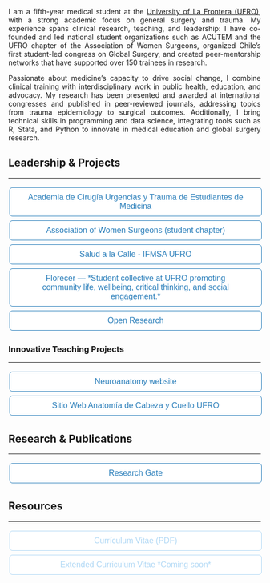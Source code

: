 <p align="justify">I am a fifth-year medical student at the <a href="https://www.ufro.cl">University of La Frontera (UFRO)</a>, with a strong academic focus on general surgery and trauma. My experience spans clinical research, teaching, and leadership: I have co-founded and led national student organizations such as ACUTEM and the UFRO chapter of the Association of Women Surgeons, organized Chile’s first student-led congress on Global Surgery, and created peer-mentorship networks that have supported over 150 trainees in research.</p>
<p align="justify">Passionate about medicine’s capacity to drive social change, I combine clinical training with interdisciplinary work in public health, education, and advocacy. My research has been presented and awarded at international congresses and published in peer-reviewed journals, addressing topics from trauma epidemiology to surgical outcomes. Additionally, I bring technical skills in programming and data science, integrating tools such as R, Stata, and Python to innovate in medical education and global surgery research.</p>

<style>
.button {
  border: none;
  color: white;
  padding: 10px 32px;
  text-align: center;
  text-decoration: none;
  display: inline-block;
  border-radius: 0.375rem;
  font-size: 16px;
  margin: 4px 2px;
  width: 100%;
  transition-duration: 0.4s;
  cursor: pointer;
}
.button1 {
  background-color: white; 
  color: #267CB9; 
  border: 1px solid #267CB9;
}
.button1:hover {
  background-color: #267CB9;
  color: white;
}
.button2 {
  background-color: white; 
  color: #b0d8f5; 
  border: 1px solid #b0d8f5;
}
.button2:hover {
  background-color: #b0d8f5;
  color: white;
}
</style>

## Leadership & Projects
---

<a href="https://acutem.cl">
  <button class="button button1">Academia de Cirugía Urgencias y Trauma de Estudiantes de Medicina</button>
</a>
<a href="https://www.instagram.com/acutem.aws?igsh=NWxiNmJycWthY2Rs">
  <button class="button button1">Association of Women Surgeons (student chapter)</button>
</a>
<a href="https://www.instagram.com/ifmsa_ufro?igsh=djhxeXlqMXRmd203">
  <button class="button button1">Salud a la Calle - IFMSA UFRO</button> 
</a>
<a href="https://www.instagram.com/florecer.ufro">
  <button class="button button1">Florecer — *Student collective at UFRO promoting community life, wellbeing, critical thinking, and social engagement.*</button> 
</a>
<a href="https://instagram.com/openresearch.cl">
  <button class="button button1">Open Research</button>
</a>

### Innovative Teaching Projects
---

<a href="https://neuroanatomia.ufro.cl">
  <button class="button button1">Neuroanatomy website</button>
</a>
<a href="https://certificame.cl/anatocyc">
  <button class="button button1">Sitio Web Anatomía de Cabeza y Cuello UFRO</button> 
</a>

## Research & Publications
---

<a href="https://www.researchgate.net/profile/Camila-Diaz-Hermosilla-2">
  <button class="button button1">Research Gate</button>
</a>

## Resources
---

<a href="">
  <button class="button button2">Currículum Vitae (PDF)</button> 
</a> 
<a href="">
  <button class="button button2">Extended Curriculum Vitae *Coming soon*</button> 
</a> 

